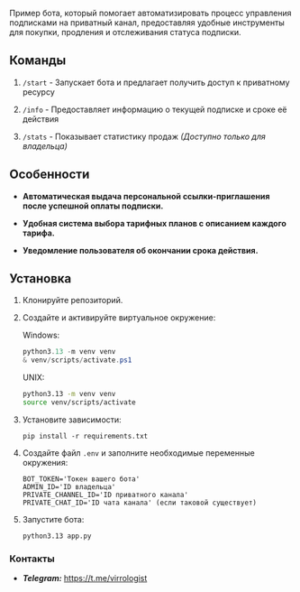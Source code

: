 Пример бота, который помогает автоматизировать процесс управления подписками на приватный канал, предоставляя удобные инструменты для покупки, продления и отслеживания статуса подписки.

## Команды

1. `/start` - Запускает бота и предлагает получить доступ к приватному ресурсу

2. `/info` - Предоставляет информацию о текущей подписке и сроке её действия

3. `/stats` - Показывает статистику продаж _(Доступно только для владельца)_

## Особенности  

* **Автоматическая выдача персональной ссылки-приглашения после успешной оплаты подписки.**


* **Удобная система выбора тарифных планов с описанием каждого тарифа.**


* **Уведомление пользователя об окончании срока действия.**

## Установка

1.  Клонируйте репозиторий.

2. Создайте и активируйте виртуальное окружение:

    Windows:

    ```powershell
    python3.13 -m venv venv
    & venv/scripts/activate.ps1
    ```

    UNIX:

    ```bash
    python3.13 -m venv venv
    source venv/scripts/activate
    ```

3. Установите зависимости:

    ```
    pip install -r requirements.txt
    ```
   
4.  Создайте файл `.env` и заполните необходимые переменные окружения:

    ```
    BOT_TOKEN='Токен вашего бота'
    ADMIN_ID='ID владельца'
    PRIVATE_CHANNEL_ID='ID приватного канала'
    PRIVATE_CHAT_ID='ID чата канала' (если таковой существует)
    ```
    
5. Запустите бота:
   ```
   python3.13 app.py
   ```
   

### Контакты

*   **_Telegram:_** https://t.me/virrologist